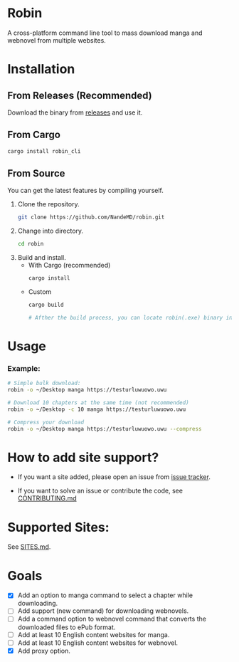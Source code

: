 # Robin

A cross-platform command line tool to mass download manga and webnovel from multiple websites.

# Installation

## From Releases (Recommended)
Download the binary from [releases](https://github.com/NandeMD/robin) and use it.

## From Cargo
```bash
cargo install robin_cli
```

## From Source
You can get the latest features by compiling yourself.

1. Clone the repository.
    ```bash
    git clone https://github.com/NandeMD/robin.git
    ``` 
2. Change into directory.
    ```bash
    cd robin
    ```
3. Build and install.
    - With Cargo (recommended)
        ```bash
        cargo install
        ```
    - Custom
        ```bash
        cargo build

        # Afther the build process, you can locate robin(.exe) binary in the target/release folder.
        ```


# Usage
### Example:
```bash
# Simple bulk download:
robin -o ~/Desktop manga https://testurluwuowo.uwu

# Download 10 chapters at the same time (not recommended)
robin -o ~/Desktop -c 10 manga https://testurluwuowo.uwu

# Compress your download
robin -o ~/Desktop manga https://testurluwuowo.uwu --compress
```


# How to add site support?
- If you want a site added, please open an issue from [issue tracker](https://github.com/NandeMD/robin/issues).

- If you want to solve an issue or contribute the code, see [CONTRIBUTING.md](https://github.com/NandeMD/robin/blob/main/CONTRIBUTING.md)


# Supported Sites:
See [SITES.md](https://github.com/NandeMD/robin/blob/main/SITES.md).

# Goals
- [X] Add an option to manga command to select a chapter while downloading.
- [ ] Add support (new command) for downloading webnovels.
- [ ] Add a command option to webnovel command that converts the downloaded files to ePub format.
- [ ] Add at least 10 English content websites for manga.
- [ ] Add at least 10 English content websites for webnovel.
- [X] Add proxy option.
